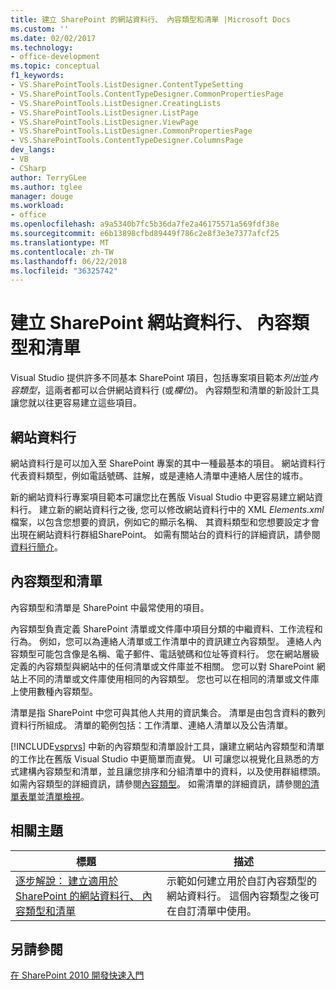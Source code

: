 ```yaml
---
title: 建立 SharePoint 的網站資料行、 內容類型和清單 |Microsoft Docs
ms.custom: ''
ms.date: 02/02/2017
ms.technology:
- office-development
ms.topic: conceptual
f1_keywords:
- VS.SharePointTools.ListDesigner.ContentTypeSetting
- VS.SharePointTools.ContentTypeDesigner.CommonPropertiesPage
- VS.SharePointTools.ListDesigner.CreatingLists
- VS.SharePointTools.ListDesigner.ListPage
- VS.SharePointTools.ListDesigner.ViewPage
- VS.SharePointTools.ListDesigner.CommonPropertiesPage
- VS.SharePointTools.ContentTypeDesigner.ColumnsPage
dev_langs:
- VB
- CSharp
author: TerryGLee
ms.author: tglee
manager: douge
ms.workload:
- office
ms.openlocfilehash: a9a5340b7fc5b36da7fe2a46175571a569fdf38e
ms.sourcegitcommit: e6b13898cfbd89449f786c2e8f3e3e7377afcf25
ms.translationtype: MT
ms.contentlocale: zh-TW
ms.lasthandoff: 06/22/2018
ms.locfileid: "36325742"
---
```

# <a name="create-site-columns-content-types-and-lists-for-sharepoint"></a>建立 SharePoint 網站資料行、 內容類型和清單
  Visual Studio 提供許多不同基本 SharePoint 項目，包括專案項目範本*列出*並*內容類型*，這兩者都可以合併網站資料行 (或*欄位*)。 內容類型和清單的新設計工具讓您就以往更容易建立這些項目。  
  
## <a name="site-columns"></a>網站資料行
 網站資料行是可以加入至 SharePoint 專案的其中一種最基本的項目。 網站資料行代表資料類型，例如電話號碼、註解，或是連絡人清單中連絡人居住的城市。  
  
 新的網站資料行專案項目範本可讓您比在舊版 Visual Studio 中更容易建立網站資料行。 建立新的網站資料行之後, 您可以修改網站資料行中的 XML *Elements.xml*檔案，以包含您想要的資訊，例如它的顯示名稱、 其資料類型和您想要設定才會出現在網站資料行群組SharePoint。 如需有關站台的資料行的詳細資訊，請參閱[資料行簡介](http://go.microsoft.com/fwlink/?LinkId=224996)。  
  
## <a name="content-types-and-lists"></a>內容類型和清單
 內容類型和清單是 SharePoint 中最常使用的項目。  
  
 內容類型負責定義 SharePoint 清單或文件庫中項目分類的中繼資料、工作流程和行為。 例如，您可以為連絡人清單或工作清單中的資訊建立內容類型。 連絡人內容類型可能包含像是名稱、電子郵件、電話號碼和位址等資料行。 您在網站層級定義的內容類型與網站中的任何清單或文件庫並不相關。 您可以對 SharePoint 網站上不同的清單或文件庫使用相同的內容類型。 您也可以在相同的清單或文件庫上使用數種內容類型。  
  
 清單是指 SharePoint 中您可與其他人共用的資訊集合。 清單是由包含資料的數列資料行所組成。 清單的範例包括：工作清單、連絡人清單以及公告清單。  
  
 [!INCLUDE[vsprvs](../sharepoint/includes/vsprvs-md.md)] 中新的內容類型和清單設計工具，讓建立網站內容類型和清單的工作比在舊版 Visual Studio 中更簡單而直覺。 UI 可讓您以視覺化且熟悉的方式建構內容類型和清單，並且讓您排序和分組清單中的資料，以及使用群組標頭。 如需內容類型的詳細資訊，請參閱[內容類型](http://go.microsoft.com/fwlink/?LinkId=224997)。 如需清單的詳細資訊，請參閱[的清單表單](http://go.microsoft.com/fwlink/?LinkId=224998)並[清單檢視](http://go.microsoft.com/fwlink/?LinkId=224999)。  
  
## <a name="related-topics"></a>相關主題
  
|標題|描述|  
|-----------|-----------------|  
|[逐步解說： 建立適用於 SharePoint 的網站資料行、 內容類型和清單](../sharepoint/walkthrough-create-a-site-column-content-type-and-list-for-sharepoint.md)|示範如何建立用於自訂內容類型的網站資料行。 這個內容類型之後可在自訂清單中使用。|  
  
## <a name="see-also"></a>另請參閱
 [在 SharePoint 2010 開發快速入門](http://go.microsoft.com/fwlink/?LinkId=225000)  
  
 
